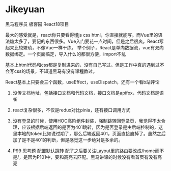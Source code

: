 # Jikeyuan
黑马程序员 极客园 React18项目


 最大的感受就是，react你只要看得懂js css html，你直接就能写。而Vue里的语法糖太多了，要记的东西很多。Vue入门要花一点时间，但是之后很爽。React写起来比较繁琐，不像Vue一样干练。 举个例子，React是单向数据流，vue有双向数据绑定。一个页面搞定，导入什么的都很方便，import不乱

基本上html代码和css都是复制进来的，没有自己写过。但是工作中真的遇到过不会写css的场景，不知道黑马有没有课程教过。


React基本上只要会三个函数，useEffect，useDispatch，还有一个看b站评论

1. 没传文档地址，包括接口文档和代码文档，接口文档是apifox，代码文档是语雀

2. react复杂很多，不仅是redux对比pinia，还有接口调用方式

3. 没有登录的时候，使用HOC高阶组件封装，强制跳转回登录页，我觉得不太合理，应该根据后端返回的是否为401跳转，因为是否登录是由后端控制的，这里本地的token比如说过期了，那么后端返回401，页面直接崩掉了。虽然之后加了是不是401的判断，但是感觉这一步绝对是多余的。

4. P99 思考题 配置默认跳转 配了之后要关注Layout里的路由要改成/home而不是/，是因为P101中，要和高亮去匹配。黑马讲课的时候没有看首页有没有高亮

